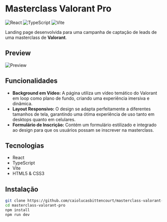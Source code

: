 # Masterclass Valorant Pro

![React](https://img.shields.io/badge/react-%2320232a.svg?style=for-the-badge&logo=react&logoColor=%2361DAFB)
![TypeScript](https://img.shields.io/badge/typescript-%23007ACC.svg?style=for-the-badge&logo=typescript&logoColor=white)
![Vite](https://img.shields.io/badge/vite-%23646CFF.svg?style=for-the-badge&logo=vite&logoColor=white)

Landing page desenvolvida para uma campanha de captação de leads de uma masterclass de **Valorant**.

## Preview

![Preview](./src/assets/valorant-screenshot.gif)

## Funcionalidades

- **Background em Vídeo:** A página utiliza um vídeo temático do Valorant em loop como plano de fundo, criando uma experiência imersiva e dinâmica.
- **Layout Responsivo:** O design se adapta perfeitamente a diferentes tamanhos de tela, garantindo uma ótima experiência de uso tanto em desktops quanto em celulares.
- **Formulário de Inscrição:** Contém um formulário estilizado e integrado ao design para que os usuários possam se inscrever na masterclass.

## Tecnologias

- React
- TypeScript
- Vite
- HTML5 & CSS3

## Instalação

```bash
git clone https://github.com/caiolucasbittencourt/masterclass-valorant-pro
cd masterclass-valorant-pro
npm install
npm run dev
